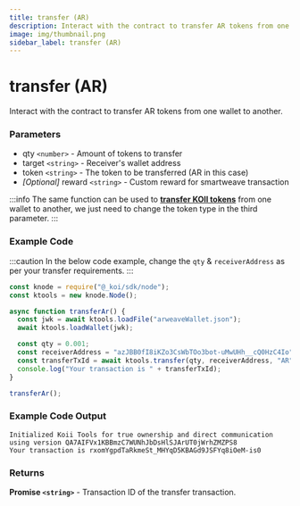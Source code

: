 ```yaml
---
title: transfer (AR)
description: Interact with the contract to transfer AR tokens from one wallet to another.
image: img/thumbnail.png
sidebar_label: transfer (AR)
---
```


# transfer (AR)

Interact with the contract to transfer AR tokens from one wallet to another.

### Parameters

- qty `<number>` - Amount of tokens to transfer
- target `<string>` - Receiver's wallet address
- token `<string>` - The token to be transferred (AR in this case)
- _[Optional]_ reward `<string>` - Custom reward for smartweave transaction

:::info
The same function can be used to [**transfer KOII tokens**](./transfer-koii) from one wallet to another, we just need to change the token type in the third parameter.
:::

### Example Code

:::caution
In the below code example, change the `qty` & `receiverAddress` as per your transfer requirements.
:::

```jsx
const knode = require("@_koi/sdk/node");
const ktools = new knode.Node();

async function transferAr() {
  const jwk = await ktools.loadFile("arweaveWallet.json");
  await ktools.loadWallet(jwk);

  const qty = 0.001;
  const receiverAddress = "azJBB0fI8iKZo3CsWbTOo3bot-uMwUHh__cQ0HzC4Io";
  const transferTxId = await ktools.transfer(qty, receiverAddress, "AR");
  console.log("Your transaction is " + transferTxId);
}

transferAr();
```

### Example Code Output

```
Initialized Koii Tools for true ownership and direct communication using version QA7AIFVx1KBBmzC7WUNhJbDsHlSJArUT0jWrhZMZPS8
Your transaction is rxomYgpdTaRkmeSt_MHYqD5KBAGd9JSFYq8iOeM-is0
```

### Returns

**Promise `<string>`** - Transaction ID of the transfer transaction.
